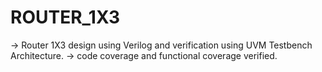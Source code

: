 # ROUTER_1X3 
-> Router 1X3 design using Verilog and verification using UVM Testbench Architecture.
-> code coverage and functional coverage verified. 
